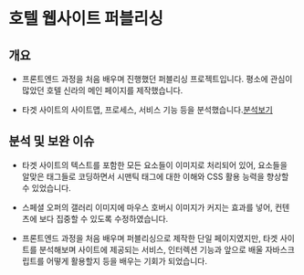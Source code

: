 # 호텔 웹사이트 퍼블리싱

## 개요
* 프론트엔드 과정을 처음 배우며 진행했던 퍼블리싱 프로젝트입니다. 평소에 관심이 많았던 호텔 신라의 메인 페이지를 제작했습니다.

* 타겟 사이트의 사이트맵, 프로세스, 서비스 기능 등을 분석했습니다.[분석보기](https://docs.google.com/presentation/d/1TsOiv6e1x9qCcJ0lnANctBQQVFfS7b9MqufmDB-vpRg/edit?usp=sharing)

## 분석 및 보완 이슈
* 타겟 사이트의 텍스트를 포함한 모든 요소들이 이미지로 처리되어 있어, 요소들을 알맞은 태그들로 코딩하면서 시맨틱 태그에 대한 이해와 CSS 활용 능력을 향상할 수 있었습니다.

* 스페셜 오퍼의 갤러리 이미지에 마우스 호버시 이미지가 커지는 효과를 넣어, 컨텐츠에 보다 집중할 수 있도록 수정하였습니다.

* 프론트엔드 과정을 처음 배우며 퍼블리싱으로 제작한 단일 페이지였지만, 타겟 사이트를 분석해보며 사이트에 제공되는 서비스, 인터렉션 기능과 앞으로 배울 자바스크립트를 어떻게 활용할지 등을 배우는 기회가 되었습니다.
